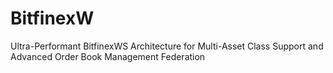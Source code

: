 # BitfinexW
Ultra-Performant BitfinexWS Architecture for Multi-Asset Class Support and Advanced Order Book Management Federation
